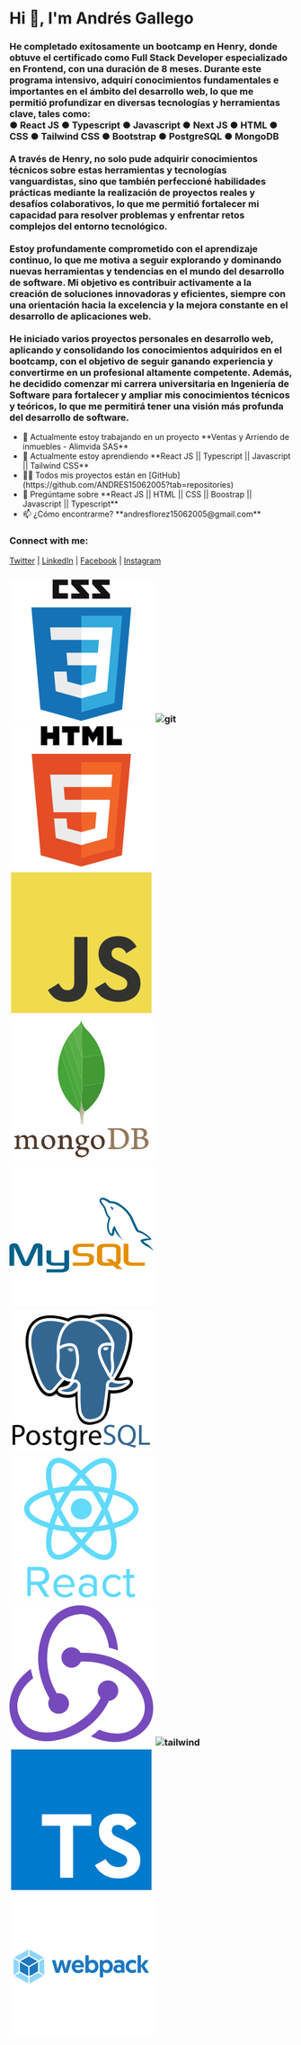 <h1 class="text-3xl font-bold text-center text-blue-600 py-4">Hi 👋, I'm Andrés Gallego</h1>

<h3 class="text-lg text-center px-4 py-2">
  He completado exitosamente un bootcamp en Henry, donde obtuve el certificado como Full Stack Developer especializado en Frontend, con una duración de 8 meses. Durante este programa intensivo, adquirí conocimientos fundamentales e importantes en el ámbito del desarrollo web, lo que me permitió profundizar en diversas tecnologías y herramientas clave, tales como:
  <br>
  ● React JS ● Typescript ● Javascript ● Next JS ● HTML ● CSS ● Tailwind CSS ● Bootstrap ● PostgreSQL ● MongoDB
  <br><br>
  A través de Henry, no solo pude adquirir conocimientos técnicos sobre estas herramientas y tecnologías vanguardistas, sino que también perfeccioné habilidades prácticas mediante la realización de proyectos reales y desafíos colaborativos, lo que me permitió fortalecer mi capacidad para resolver problemas y enfrentar retos complejos del entorno tecnológico.
  <br><br>
  Estoy profundamente comprometido con el aprendizaje continuo, lo que me motiva a seguir explorando y dominando nuevas herramientas y tendencias en el mundo del desarrollo de software. Mi objetivo es contribuir activamente a la creación de soluciones innovadoras y eficientes, siempre con una orientación hacia la excelencia y la mejora constante en el desarrollo de aplicaciones web.
  <br><br>
  He iniciado varios proyectos personales en desarrollo web, aplicando y consolidando los conocimientos adquiridos en el bootcamp, con el objetivo de seguir ganando experiencia y convertirme en un profesional altamente competente. Además, he decidido comenzar mi carrera universitaria en Ingeniería de Software para fortalecer y ampliar mis conocimientos técnicos y teóricos, lo que me permitirá tener una visión más profunda del desarrollo de software.
</h3>

<ul class="list-disc pl-6 py-4">
  <li>🔭 Actualmente estoy trabajando en un proyecto **Ventas y Arriendo de inmuebles - Alimvida SAS**</li>
  <li>🌱 Actualmente estoy aprendiendo **React JS || Typescript || Javascript || Tailwind CSS**</li>
  <li>👨‍💻 Todos mis proyectos están en [GitHub](https://github.com/ANDRES15062005?tab=repositories)</li>
  <li>💬 Pregúntame sobre **React JS || HTML || CSS || Boostrap || Javascript || Typescript**</li>
  <li>📫 ¿Cómo encontrarme? **andresflorez15062005@gmail.com**</li>
</ul>

<h3 class="text-xl font-semibold text-left py-2">Connect with me:</h3>
<p class="text-left space-x-4">
  <a href="https://x.com/andresgallegof" target="_blank" class="text-blue-600 hover:text-blue-800">Twitter</a> |
  <a href="https://www.linkedin.com/in/andres-gallego-florez-28189b2a6/" target="_blank" class="text-blue-600 hover:text-blue-800">LinkedIn</a> |
  <a href="https://www.facebook.com/profile.php?id=100076962652329" target="_blank" class="text-blue-600 hover:text-blue-800">Facebook</a> |
  <a href="https://www.instagram.com/andresflorez1506/" target="_blank" class="text-blue-600 hover:text-blue-800">Instagram</a>
</p>

<h3 class="text-xl font-semibold text-left py-2>Languages and Tools:</h3>
<p>
  <img src="https://raw.githubusercontent.com/devicons/devicon/master/icons/bootstrap/bootstrap-plain-wordmark.svg" alt="bootstrap" class="w-10 h-10">
  <img src="https://raw.githubusercontent.com/devicons/devicon/master/icons/css3/css3-original-wordmark.svg" alt="css3">
  <img src="https://www.vectorlogo.zone/logos/git-scm/git-scm-icon.svg" alt="git">
  <img src="https://raw.githubusercontent.com/devicons/devicon/master/icons/html5/html5-original-wordmark.svg" alt="html5" >
  <img src="https://raw.githubusercontent.com/devicons/devicon/master/icons/javascript/javascript-original.svg" alt="javascript" >
  <img src="https://raw.githubusercontent.com/devicons/devicon/master/icons/mongodb/mongodb-original-wordmark.svg" alt="mongodb" >
  <img src="https://raw.githubusercontent.com/devicons/devicon/master/icons/mysql/mysql-original-wordmark.svg" alt="mysql" >
  <img src="https://raw.githubusercontent.com/devicons/devicon/master/icons/postgresql/postgresql-original-wordmark.svg" alt="postgresql">
  <img src="https://raw.githubusercontent.com/devicons/devicon/master/icons/react/react-original-wordmark.svg" alt="react">
  <img src="https://raw.githubusercontent.com/devicons/devicon/master/icons/redux/redux-original.svg" alt="redux">
  <img src="https://www.vectorlogo.zone/logos/tailwindcss/tailwindcss-icon.svg" alt="tailwind">
  <img src="https://raw.githubusercontent.com/devicons/devicon/master/icons/typescript/typescript-original.svg" alt="typescript">
  <img src="https://raw.githubusercontent.com/devicons/devicon/d00d0969292a6569d45b06d3f350f463a0107b0d/icons/webpack/webpack-original-wordmark.svg" alt="webpack">
</p>



